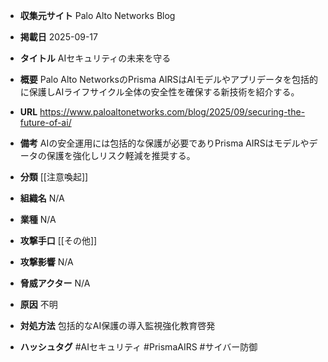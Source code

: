 - **収集元サイト**
Palo Alto Networks Blog

- **掲載日**
2025-09-17

- **タイトル**
AIセキュリティの未来を守る

- **概要**
Palo Alto NetworksのPrisma AIRSはAIモデルやアプリデータを包括的に保護しAIライフサイクル全体の安全性を確保する新技術を紹介する。

- **URL**
https://www.paloaltonetworks.com/blog/2025/09/securing-the-future-of-ai/

- **備考**
AIの安全運用には包括的な保護が必要でありPrisma AIRSはモデルやデータの保護を強化しリスク軽減を推奨する。

- **分類**
[[注意喚起]]

- **組織名**
N/A

- **業種**
N/A

- **攻撃手口**
[[その他]]

- **攻撃影響**
N/A

- **脅威アクター**
N/A

- **原因**
不明

- **対処方法**
包括的なAI保護の導入監視強化教育啓発

- **ハッシュタグ**
#AIセキュリティ #PrismaAIRS #サイバー防御
